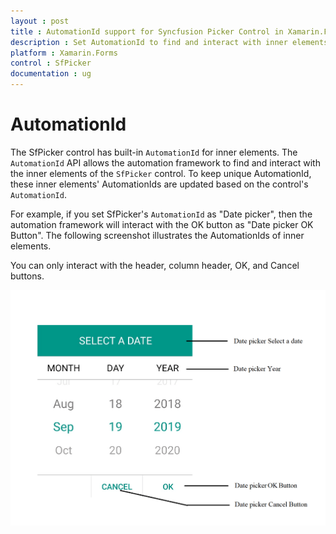 ```yaml
---
layout : post
title : AutomationId support for Syncfusion Picker Control in Xamarin.Forms
description : Set AutomationId to find and interact with inner elements in Picker 
platform : Xamarin.Forms
control : SfPicker
documentation : ug
---
```


# AutomationId

The SfPicker control has built-in `AutomationId` for inner elements. The `AutomationId` API allows the automation framework to find and interact with the inner elements of the `SfPicker` control. To keep unique AutomationId, these inner elements' AutomationIds are updated based on the control's `AutomationId`. 

For example, if you set SfPicker's `AutomationId` as "Date picker", then the automation framework will interact with the OK button as "Date picker OK Button". The following screenshot illustrates the AutomationIds of inner elements. 

You can only interact with the header, column header, OK, and Cancel buttons.

![AutomationId Image](images/AutomationId.png)
